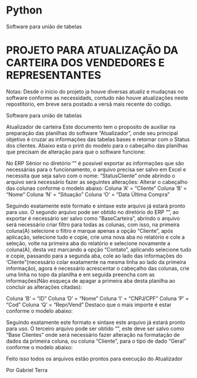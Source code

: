 # Python
Software para união de tabelas

# PROJETO PARA ATUALIZAÇÃO DA CARTEIRA DOS VENDEDORES E REPRESENTANTES  #

Notas: Desde o inicio do projeto ja houve diversas atualiz e mudaçnas no  software conforme as necessidads, contudo não houve atualizações neste repostitorio, em breve sera postado  a versã mais recente  do codigo.

Software para união de tabelas

Atualizador de carteira
Este documento tem o proposito de auxiliar na preparação das planilhas do software “Atualizador”, onde seu principal objetivo é cruzar as informações das tabelas bases e retornar com o Status dos clientes.
Abaixo esta o print do modelo para o cabeçalho das planilhas que precisam de alteração para que o software funcione:

No ERP Sênior no diretório “” é possível exportar as informações que são necessárias para o funcionamento, o arquivo precisa ser salvo em Excel e necessita que seja salvo com o nome: “StatusCliente” onde abrindo o arquivo será necessário fazer as seguintes alterações:
Alterar o cabeçalho das colunas conforme o modelo abaixo:
Coluna ‘A’ = “Cliente”
Coluna ‘B’ = “Nome”
Coluna ‘N’ = “Situação”
Coluna ‘O’ = “Data Última Compra”
 
Seguindo exatamente este formato e sintaxe este arquivo já estará pronto para uso.
O segundo arquivo pode ser obtido no diretório do ERP “”, ao exportar é necessário ser salvo como “BaseCarteira”, abrindo o arquivo será necessário criar filtro para todas as colunas, com isso, na primeira coluna(A) selecione o filtro e marque apenas a opção “Cliente”, após aplicação, selecione tudo e copie, crie uma nova aba no relatório e cole a seleção, volte na primeira aba do relatório e selecione novamente a coluna(A), desta vez marcando a opção “Contato”, aplicando selecione tudo e copie, passando para a segunda aba, cole ao lado das informações do ‘Cliente”(necessário colar exatamente na mesma linha ao lado da primeira informação), agora é necessário acrescentar o cabeçalho das colunas, crie uma linha no topo da planilha e em seguida preencha com as informações(Não esqueça de apagar a primeira aba desta planilha ao concluir as alterações citadas):

Coluna ‘B’ = “ID”
Coluna ‘D’ = “Nome”
Coluna ‘I’ = “CNPJ/CPF”
Coluna ‘P’ = “Cod”
Coluna ‘Q’ = “Repr/Vend”
Destaco que o mais importe é estar conforme o modelo abaixo:
 
Seguindo exatamente este formato e sintaxe este arquivo já estará pronto para uso.
O terceiro arquivo pode ser obtido “”, este deve ser salvo como “Base Clientes” onde será necessário fazer alteração na formatação de dados da primeira coluna, ou coluna “Cliente”, para o tipo de dado “Geral” conforme o modelo abaixo:
 

  

Feito isso todos os arquivos estão prontos para execução do Atualizador


Por Gabriel Terra
